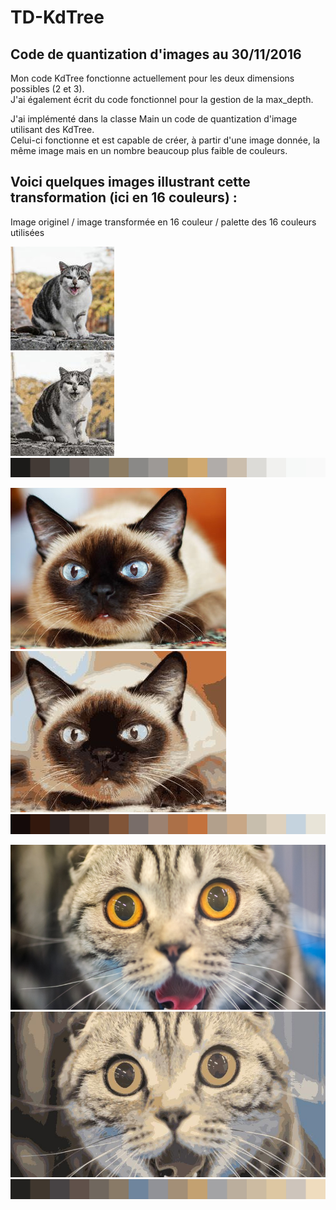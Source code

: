 # TD-KdTree

## Code de quantization d'images au 30/11/2016

Mon code KdTree fonctionne actuellement pour les deux dimensions possibles (2 et 3).  
J'ai également écrit du code fonctionnel pour la gestion de la max_depth.  
  
J'ai implémenté dans la classe Main un code de quantization d'image utilisant des KdTree.  
Celui-ci fonctionne et est capable de créer, à partir d'une image donnée, la même image mais en un nombre beaucoup plus faible de couleurs.    
   
## Voici quelques images illustrant cette transformation (ici en 16 couleurs) :   
   
Image originel / image transformée en 16 couleur / palette des 16 couleurs utilisées   
   
![chat1](https://github.com/Quente59/TD-KdTree/blob/Work/tests/chat1/chat1.jpg "chat1")  
![ResColor_chat1](https://github.com/Quente59/TD-KdTree/blob/Work/tests/chat1/ResColor.jpg "ResColor_chat1")  
![PaletteColor_chat1](https://github.com/Quente59/TD-KdTree/blob/Work/tests/chat1/PaletteColor.jpg "PaletteColor_chat1")  
   
![chat2](https://github.com/Quente59/TD-KdTree/blob/Work/tests/chat2/chat2.jpeg "chat2")  
![ResColor_chat2](https://github.com/Quente59/TD-KdTree/blob/Work/tests/chat2/ResColor.jpg "ResColor_chat2")  
![PaletteColor_chat2](https://github.com/Quente59/TD-KdTree/blob/Work/tests/chat2/PaletteColor.jpg "PaletteColor_chat2")  
   
![chat3](https://github.com/Quente59/TD-KdTree/blob/Work/tests/chat3/chat3.jpg "chat3")  
![ResColor_chat3](https://github.com/Quente59/TD-KdTree/blob/Work/tests/chat3/ResColor.jpg "ResColor_chat3")  
![PaletteColor_chat3](https://github.com/Quente59/TD-KdTree/blob/Work/tests/chat3/PaletteColor.jpg "PaletteColor_chat3")  
   
